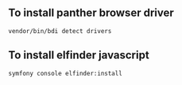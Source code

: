 ## To install panther browser driver
    vendor/bin/bdi detect drivers

## To install elfinder javascript
    symfony console elfinder:install
